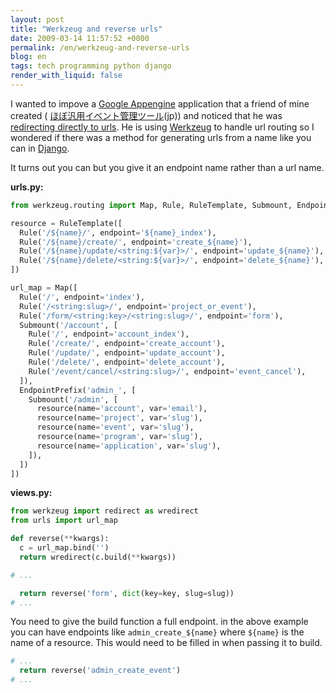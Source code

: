 ```yaml
---
layout: post
title: "Werkzeug and reverse urls"
date: 2009-03-14 11:57:52 +0000
permalink: /en/werkzeug-and-reverse-urls
blog: en
tags: tech programming python django
render_with_liquid: false
---
```


I wanted to impove a [Google Appengine](http://code.google.com/appengine)
application that a friend of mine created (
[ほぼ汎用イベント管理ツール](http://twisted-mind.appspot.com/)(jp)) and noticed
that he was [redirecting directly to
urls](http://bitbucket.org/voluntas/twisted-mind/src/tip/views.py#cl-132). He
is using [Werkzeug](http://werkzeug.pocoo.org/) to handle url routing so I
wondered if there was a method for generating urls from a name like you can in
[Django](http://www.djangoproject.com/).

It turns out you can but you give it an endpoint name rather than a url name.

**urls.py:**

```python
from werkzeug.routing import Map, Rule, RuleTemplate, Submount, EndpointPrefix

resource = RuleTemplate([
  Rule('/${name}/', endpoint='${name}_index'),
  Rule('/${name}/create/', endpoint='create_${name}'),
  Rule('/${name}/update/<string:${var}>/', endpoint='update_${name}'),
  Rule('/${name}/delete/<string:${var}>/', endpoint='delete_${name}'),
])

url_map = Map([
  Rule('/', endpoint='index'),
  Rule('/<string:slug>/', endpoint='project_or_event'),
  Rule('/form/<string:key>/<string:slug>/', endpoint='form'),
  Submount('/account', [
    Rule('/', endpoint='account_index'),
    Rule('/create/', endpoint='create_account'),
    Rule('/update/', endpoint='update_account'),
    Rule('/delete/', endpoint='delete_account'),
    Rule('/event/cancel/<string:slug>/', endpoint='event_cancel'),
  ]),
  EndpointPrefix('admin_', [
    Submount('/admin', [
      resource(name='account', var='email'),
      resource(name='project', var='slug'),
      resource(name='event', var='slug'),
      resource(name='program', var='slug'),
      resource(name='application', var='slug'),
    ]),
  ])
])
```


**views.py:**

```python
from werkzeug import redirect as wredirect
from urls import url_map

def reverse(**kwargs):
  c = url_map.bind('')
  return wredirect(c.build(**kwargs))

# ...

  return reverse('form', dict(key=key, slug=slug))
# ...
```

You need to give the build function a full endpoint. in the above example you
can have endpoints like `admin_create_${name}` where `${name}` is the name of a
resource. This would need to be filled in when passing it to build.

```python
# ...
  return reverse('admin_create_event')
# ...
```
